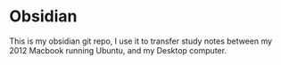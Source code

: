 # Obsidian

This is my obsidian git repo, I use it to transfer study notes between my 2012 Macbook running Ubuntu, and my Desktop computer.
